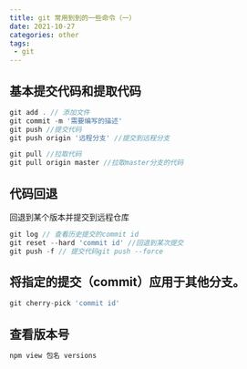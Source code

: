 ```yaml
---
title: git 常用到到的一些命令（一）
date: 2021-10-27
categories: other
tags:
 - git
---
```


## 基本提交代码和提取代码

```js
git add . // 添加文件
git commit -m '需要编写的描述'
git push //提交代码
git push origin '远程分支' //提交到远程分支

git pull //拉取代码
git pull origin master //拉取master分支的代码
```

## 代码回退

回退到某个版本并提交到远程仓库

```js
git log // 查看历史提交的commit id
git reset --hard 'commit id' //回退到某次提交
git push -f // 提交代码git push --force


```
## 将指定的提交（commit）应用于其他分支。

```js
git cherry-pick 'commit id'

```
## 查看版本号

```js
npm view 包名 versions

```
